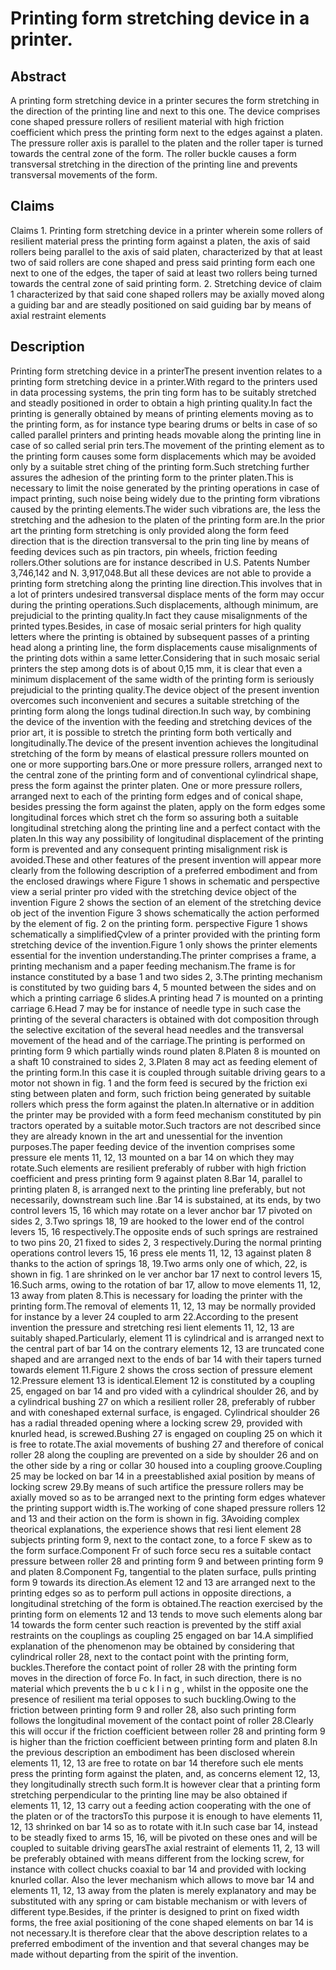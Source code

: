 # Printing form stretching device in a printer.

## Abstract
A printing form stretching device in a printer secures the form stretching in the direction of the printing line and next to this one. The device comprises cone shaped pressure rollers of resilient material with high friction coefficient which press the printing form next to the edges against a platen. The pressure roller axis is parallel to the platen and the roller taper is turned towards the central zone of the form. The roller buckle causes a form transversal stretching in the direction of the printing line and prevents transversal movements of the form.

## Claims
Claims 1. Printing form stretching device in a printer wherein some rollers of resilient material press the printing form against a platen, the axis of said rollers being parallel to the axis of said platen, characterized by that at least two of said rollers are cone shaped and press said printing form each one next to one of the edges, the taper of said at least two rollers being turned towards the central zone of said printing form. 2. Stretching device of claim 1 characterized by that said cone shaped rollers may be axially moved along a guiding bar and are steadly positioned on said guiding bar by means of axial restraint elements

## Description
Printing form stretching device in a printerThe present invention relates to a printing form stretching device in a printer.With regard to the printers used in data processing systems, the prin ting form has to be suitably stretched and steadly positioned in order to obtain a high printing quality.In fact the printing is generally obtained by means of printing elements moving as to the printing form, as for instance type bearing drums or belts in case of so called parallel printers and printing heads movable along the printing line in case of so called serial prin ters.The movement of the printing element as to the printing form causes some form displacements which may be avoided only by a suitable stret ching of the printing form.Such stretching further assures the adhesion of the printing form to the printer platen.This is necessary to limit the noise generated by the printing operations in case of impact printing, such noise being widely due to the printing form vibrations caused by the printing elements.The wider such vibrations are, the less the stretching and the adhesion to the platen of the printing form are.In the prior art the printing form stretching is only provided along the form feed direction that is the direction transversal to the prin ting line by means of feeding devices such as pin tractors, pin wheels, friction feeding rollers.Other solutions are for instance described in U.S. Patents Number 3,746,142 and N. 3,917,048.But all these devices are not able to provide a printing form stretching along the printing line direction.This involves that in a lot of printers undesired transversal displace ments of the form may occur during the printing operations.Such displacements, although minimum, are prejudicial to the printing quality.In fact they cause misalignments of the printed types.Besides, in case of mosaic serial printers for high quality letters where the printing is obtained by subsequent passes of a printing head along a printing line, the form displacements cause misalignments of the printing dots within a same letter.Considering that in such mosaic serial printers the step among dots is of about 0,15 mm, it is clear that even a minimum displacement of the same width of the printing form is seriously prejudicial to the printing quality.The device object of the present invention overcomes such inconvenient and secures a suitable stretching of the printing form along the longs tudinal direction.In such way, by combining the device of the invention with the feeding and stretching devices of the prior art, it is possible to stretch the printing form both vertically and longitudinally.The device of the present invention achieves the longitudinal stretching of the form by means of elastical pressure rollers mounted on one or more supporting bars.One or more pressure rollers, arranged next to the central zone of the printing form and of conventional cylindrical shape, press the form against the printer platen. One or more pressure rollers, arranged next to each of the printing form edges and of conical shape, besides pressing the form against the platen, apply on the form edges some longitudinal forces which stret ch the form so assuring both a suitable longitudinal stretching along the printing line and a perfect contact with the platen.In this way any possibility of longitudinal displacement of the printing form is prevented and any consequent printing misalignment risk is avoided.These and other features of the present invention will appear more clearly from the following description of a preferred embodiment and from the enclosed drawings where Figure 1 shows in schematic and perspective view a serial printer pro vided with the stretching device object of the invention Figure 2 shows the section of an element of the stretching device ob ject of the invention Figure 3 shows schematically the action performed by the element of fig. 2 on the printing form. perspective Figure 1 shows schematically a simplifiedÇvlew of a printer provided with the printing form stretching device of the invention.Figure 1 only shows the printer elements essential for the invention understanding.The printer comprises a frame, a printing mechanism and a paper feeding mechanism.The frame is for instance constituted by a base 1 and two sides 2, 3.The printing mechanism is constituted by two guiding bars 4, 5 mounted between the sides and on which a printing carriage 6 slides.A printing head 7 is mounted on a printing carriage 6.Head 7 may be for instance of needle type in such case the printing of the several characters is obtained with dot composition through the selective excitation of the several head needles and the transversal movement of the head and of the carriage.The printing is performed on printing form 9 which partially winds round platen 8.Platen 8 is mounted on a shaft 10 constrained to sides 2, 3.Platen 8 may act as feeding element of the printing form.In this case it is coupled through suitable driving gears to a motor not shown in fig. 1 and the form feed is secured by the friction exi sting between platen and form, such friction being generated by suitable rollers which press the form against the platen.In alternative or in addition the printer may be provided with a form feed mechanism constituted by pin tractors operated by a suitable motor.Such tractors are not described since they are already known in the art and unessential for the invention purposes.The paper feeding device of the invention comprises some pressure ele ments 11, 12, 13 mounted on a bar 14 on which they may rotate.Such elements are resilient preferably of rubber with high friction coefficient and press printing form 9 against platen 8.Bar 14, parallel to printing platen 8, is arranged next to the printing line preferably, but not necessarily, downstream such line .Bar 14 is substained, at its ends, by two control levers 15, 16 which may rotate on a lever anchor bar 17 pivoted on sides 2, 3.Two springs 18, 19 are hooked to the lower end of the control levers 15, 16 respectively.The opposite ends of such springs are restrained to two pins 20, 21 fixed to sides 2, 3 respectively.During the normal printing operations control levers 15, 16 press ele ments 11, 12, 13 against platen 8 thanks to the action of springs 18, 19.Two arms only one of which, 22, is shown in fig. 1 are shrinked on le ver anchor bar 17 next to control levers 15, 16.Such arms, owing to the rotation of bar 17, allow to move elements 11, 12, 13 away from platen 8.This is necessary for loading the printer with the printing form.The removal of elements 11, 12, 13 may be normally provided for instance by a lever 24 coupled to arm 22.According to the present invention the pressure and stretching resi lient elements 11, 12, 13 are suitably shaped.Particularly, element 11 is cylindrical and is arranged next to the central part of bar 14 on the contrary elements 12, 13 are truncated cone shaped and are arranged next to the ends of bar 14 with their tapers turned towards element 11.Figure 2 shows the cross section of pressure element 12.Pressure element 13 is identical.Element 12 is constituted by a coupling 25, engaged on bar 14 and pro vided with a cylindrical shoulder 26, and by a cylindrical bushing 27 on which a resilient roller 28, preferably of rubber and with coneshaped external surface, is engaged. Cylindrical shoulder 26 has a radial threaded opening where a locking screw 29, provided with knurled head, is screwed.Bushing 27 is engaged on coupling 25 on which it is free to rotate.The axial movements of bushing 27 and therefore of conical roller 28 along the coupling are prevented on a side by shoulder 26 and on the other side by a ring or collar 30 housed into a coupling groove.Coupling 25 may be locked on bar 14 in a preestablished axial position by means of locking screw 29.By means of such artifice the pressure rollers may be axially moved so as to be arranged next to the printing form edges whatever the printing support width is.The working of cone shaped pressure rollers 12 and 13 and their action on the form is shown in fig. 3Avoiding complex theorical explanations, the experience shows that resi lient element 28 subjects printing form 9, next to the contact zone, to a force F skew as to the form surface.Component Fr of such force secu res a suitable contact pressure between roller 28 and printing form 9 and between printing form 9 and platen 8.Component Fg, tangential to the platen surface, pulls printing form 9 towards its direction.As element 12 and 13 are arranged next to the printing edges so as to perform pull actions in opposite directions, a longitudinal stretching of the form is obtained.The reaction exercised by the printing form on elements 12 and 13 tends to move such elements along bar 14 towards the form center such reaction is prevented by the stiff axial restraints on the couplings as coupling 25 engaged on bar 14.A simplified explanation of the phenomenon may be obtained by considering that cylindrical roller 28, next to the contact point with the printing form, buckles.Therefore the contact point of roller 28 with the printing form moves in the direction of force Fo. In fact, in such direction, there is no material which prevents the b u c k I i n g , whilst in the opposite one the presence of resilient ma terial opposes to such buckling.Owing to the friction between printing form 9 and roller 28, also such printing form follows the longitudinal movement of the contact point of roller 28.Clearly this will occur if the friction coefficient between roller 28 and printing form 9 is higher than the friction coefficient between printing form and platen 8.In the previous description an embodiment has been disclosed wherein elements 11, 12, 13 are free to rotate on bar 14 therefore such ele ments press the printing form against the platen, and, as concerns element 12, 13, they longitudinally strecth such form.It is however clear that a printing form stretching perpendicular to the printing line may be also obtained if elements 11, 12, 13 carry out a feeding action cooperating with the one of the platen or of the tractorsTo this purpose it is enough to have elements 11, 12, 13 shrinked on bar 14 so as to rotate with it.In such case bar 14, instead to be steadly fixed to arms 15, 16, will be pivoted on these ones and will be coupled to suitable driving gearsThe axial restraint of elements 11, 2, 13 will be preferably obtained with means different from the locking screw, for instance with collect chucks coaxial to bar 14 and provided with locking knurled collar. Also the lever mechanism which allows to move bar 14 and elements 11, 12, 13 away from the platen is merely explanatory and may be substituted with any spring or cam bistable mechanism or with levers of different type.Besides, if the printer is designed to print on fixed width forms, the free axial positioning of the cone shaped elements on bar 14 is not necessary.It is therefore clear that the above description relates to a preferred embodiment of the invention and that several changes may be made without departing from the spirit of the invention.